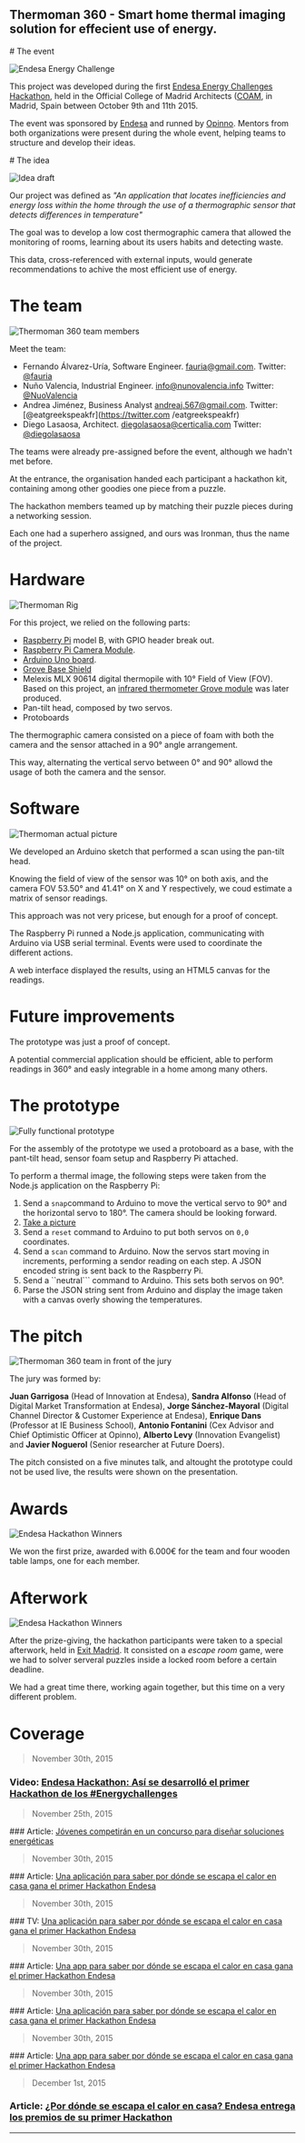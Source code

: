 Thermoman 360 - Smart home thermal imaging solution for effecient use of energy.
------

# The event

![Endesa Energy Challenge](https://raw.githubusercontent.com/fauria/thermoman-360/master/assets/hackathon-banner.jpg)

This project was developed during the first [Endesa Energy Challenges Hackathon](http://www.endesaenergychallenges.com/hackathon/), held in the Official College of Madrid Architects ([COAM](http://www.coam.org/), in Madrid, Spain between October 9th and 11th 2015.

The event was sponsored by [Endesa](http://www.endesaenergychallenges.com/) and runned by [Opinno](http://www.opinno.com/). Mentors from both organizations were present during the whole event, helping teams to structure and develop their ideas.

# The idea

![Idea draft](https://raw.githubusercontent.com/fauria/thermoman-360/master/assets/idea.jpg)

Our project was defined as *"An application that locates inefficiencies and energy loss within the home through the use of a thermographic sensor that detects differences in temperature"*

The goal was to develop a low cost thermographic camera that allowed the monitoring of rooms, learning about its users habits and detecting waste. 

This data, cross-referenced with external inputs, would generate recommendations to achive the most efficient use of energy.

# The team

![Thermoman 360 team members](https://raw.githubusercontent.com/fauria/thermoman-360/master/assets/winners.jpg)

Meet the team:

- Fernando Álvarez-Uría, Software Engineer. <fauria@gmail.com>. Twitter: [@fauria](https://twitter.com/fauria)
- Nuño Valencia, Industrial Engineer. <info@nunovalencia.info> Twitter: [@NuoValencia](https://twitter.com/NuoValencia)
- Andrea Jiménez, Business Analyst <andreaj.567@gmail.com>. Twitter: [@eatgreekspeakfr](https://twitter.com /eatgreekspeakfr)
- Diego Lasaosa, Architect. <diegolasaosa@certicalia.com> Twitter: [@diegolasaosa](https://twitter.com/diegolasaosa)

The teams were already pre-assigned before the event, although we hadn't met before.

At the entrance, the organisation handed each participant a hackathon kit, containing among other goodies one piece from a puzzle. 

The hackathon members teamed up by matching their puzzle pieces during a networking session. 

Each one had a superhero assigned, and ours was Ironman, thus the name of the project.

# Hardware

![Thermoman Rig](https://raw.githubusercontent.com/fauria/thermoman-360/master/assets/hardware.jpg)

For this project, we relied on the following parts:

- [Raspberry Pi](https://www.raspberrypi.org/) model B, with GPIO header break out.
- [Raspberry Pi Camera Module](https://www.raspberrypi.org/products/camera-module/).
- [Arduino Uno board](https://www.arduino.cc/en/main/arduinoBoardUno).
- [Grove Base Shield](http://www.seeedstudio.com/depot/Base-Shield-V2-p-1378.html)
- Melexis MLX 90614 digital thermopile with 10° Field of View (FOV). Based on this project, an [infrared thermometer Grove module](http://www.seeed.cc/project_detail.html?id=1157) was later produced.
- Pan-tilt head, composed by two servos.
- Protoboards

The thermographic camera consisted on a piece of foam with both the camera and the sensor attached in a 90° angle arrangement.

This way, alternating the vertical servo between 0° and 90° allowd the usage of both the camera and the sensor.

# Software

![Thermoman actual picture](https://raw.githubusercontent.com/fauria/thermoman-360/master/assets/thermoman-action.gif)

We developed an Arduino sketch that performed a scan using the pan-tilt head. 

Knowing the field of view of the sensor was 10° on both axis, and the camera FOV 53.50° and 41.41° on X and Y respectively, we coud estimate a matrix of sensor readings. 

This approach was not very pricese, but enough for a proof of concept.

The Raspberry Pi runned a Node.js application, communicating with Arduino via USB serial terminal. Events were used to coordinate the different actions.

A web interface displayed the results, using an HTML5 canvas for the readings.

# Future improvements

The prototype was just a proof of concept. 

A potential commercial application should be efficient, able to perform readings in 360° and easly integrable in a home among many others.

# The prototype

![Fully functional prototype](https://raw.githubusercontent.com/fauria/thermoman-360/master/assets/prototype.gif)

For the assembly of the prototype we used a protoboard as a base, with the pant-tilt head, sensor foam setup and Raspberry Pi attached.

To perform a thermal image, the following steps were taken from the Node.js application on the Raspberry Pi:

1. Send a ```snap```command to Arduino to move the vertical servo to 90° and the horizontal servo to 180°. The camera should be looking forward.
2. [Take a picture](https://www.raspberrypi.org/documentation/usage/camera/raspicam/raspistill.md)
3. Send a ```reset``` command to Arduino to put both servos on ```0,0``` coordinates.
4. Send a ```scan``` command to Arduino. Now the servos start moving in increments, performing a sendor reading on each step. A JSON encoded string is sent back to the Raspberry Pi.
5. Send a ``neutral``` command to Arduino. This sets both servos on 90°.
6. Parse the JSON string sent from Arduino and display the image taken with a canvas overly showing the temperatures.


# The pitch

![Thermoman 360 team in front of the jury](https://raw.githubusercontent.com/fauria/thermoman-360/master/assets/pitch.jpg)

The jury was formed by:

**Juan Garrigosa** (Head of Innovation at Endesa), **Sandra Alfonso** (Head of Digital Market Transformation at Endesa), **Jorge Sánchez-Mayoral** (Digital Channel Director & Customer Experience at Endesa), **Enrique Dans** (Professor at IE Business School), **Antonio Fontanini** (Cex Advisor and Chief Optimistic Officer at Opinno), **Alberto Levy** (Innovation Evangelist) and **Javier Noguerol** (Senior researcher at Future Doers).

The pitch consisted on a five minutes talk, and altought the prototype could not be used live, the results were shown on the presentation.

# Awards

![Endesa Hackathon Winners](https://raw.githubusercontent.com/fauria/thermoman-360/master/assets/winners-all.jpg)

We won the first prize, awarded with 6.000€ for the team and four wooden table lamps, one for each member.

# Afterwork

![Endesa Hackathon Winners](https://raw.githubusercontent.com/fauria/thermoman-360/master/assets/exit-madrid.jpg)

After the prize-giving, the hackathon participants were taken to a special afterwork, held in [Exit Madrid](http://exit-game.es/?lang=en). It consisted on a *escape room* game, were we had to solver serveral puzzles inside a locked room before a certain deadline.

We had a great time there, working again together, but this time on a very different problem.

# Coverage

> November 30th, 2015

### Video: [Endesa Hackathon: Así se desarrolló el primer Hackathon de los #Energychallenges](https://www.youtube.com/watch?v=NXju4aeZCJc)

> November 25th, 2015

### Article: [Jóvenes competirán en un concurso para diseñar soluciones energéticas](http://www.elconfidencial.com/empresas/2015-11-25/jovenes-competiran-en-un-proyecto-para-disenar-soluciones-energeticas_1106238/)

> November 30th, 2015

### Article: [Una aplicación para saber por dónde se escapa el calor en casa gana el primer Hackathon Endesa](http://www.eleconomista.es/economia/noticias/7185653/11/15/Una-aplicacion-para-saber-por-donde-se-escapa-el-calor-en-casa-gana-el-primer-Hackathon-Endesa.html)


> November 30th, 2015

### TV: [Una aplicación para saber por dónde se escapa el calor en casa gana el primer Hackathon Endesa](http://www.telecinco.es/informativos/aplicacion-escapa-primer-Hackathon-Endesa_0_2092125256.html)


> November 30th, 2015

### Article: [Una app para saber por dónde se escapa el calor en casa gana el primer Hackathon Endesa](http://www.republica.com/2015/11/30/una-app-para-saber-por-donde-se-escapa-el-calor-en-casa-gana-el-primer-hackathon-endesa/)

> November 30th, 2015

### Article: [Una aplicación para saber por dónde se escapa el calor en casa gana el primer Hackathon Endesa](http://www.expansion.com/agencia/europa_press/2015/11/30/20151130142608.html)

> November 30th, 2015

### Article: [Una app para saber por dónde se escapa el calor en casa gana el primer Hackathon Endesa](http://www.endesa.com/es/saladeprensa/noticias/Entrega-premios-primer-Hackathon-Endesa)

> December 1st, 2015

### Article: [¿Por dónde se escapa el calor en casa? Endesa entrega los premios de su primer Hackathon](http://www.innovaspain.com/detalle_noticia.php?id=7559)

---

